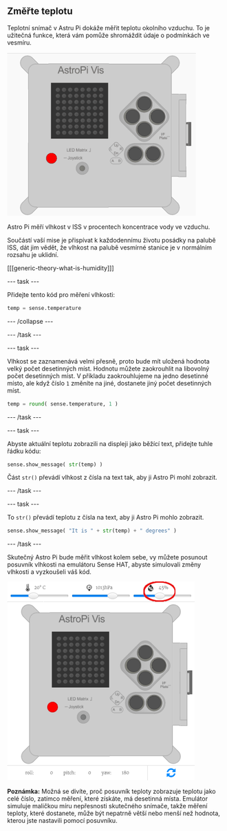 ## Změřte teplotu

Teplotní snímač v Astru Pi dokáže měřit teplotu okolního vzduchu. To je užitečná funkce, která vám pomůže shromáždit údaje o podmínkách ve vesmíru.

![Zpráva s teplotou](images/degrees-message.gif)

Astro Pi měří vlhkost v ISS v procentech koncentrace vody ve vzduchu.

Součástí vaší mise je přispívat k každodennímu životu posádky na palubě ISS, dát jim vědět, že vlhkost na palubě vesmírné stanice je v normálním rozsahu je uklidní.

[[[generic-theory-what-is-humidity]]]

\--- task \---

Přidejte tento kód pro měření vlhkosti:

```python
temp = sense.temperature
```

\--- /collapse \---

\--- /task \---

\--- task \---

Vlhkost se zaznamenává velmi přesně, proto bude mít uložená hodnota velký počet desetinných míst. Hodnotu můžete zaokrouhlit na libovolný počet desetinných míst. V příkladu zaokrouhlujeme na jedno desetinné místo, ale když číslo `1` změníte na jiné, dostanete jiný počet desetinných míst.

```python
temp = round( sense.temperature, 1 )
```

\--- /task \---

\--- task \---

Abyste aktuální teplotu zobrazili na displeji jako běžící text, přidejte tuhle řádku kódu:

```python
sense.show_message( str(temp) )
```

Část `str()` převádí vlhkost z čísla na text tak, aby ji Astro Pi mohl zobrazit.

\--- /task \---

\--- task \---

To `str()` převádí teplotu z čísla na text, aby ji Astro Pi mohlo zobrazit.

```python
sense.show_message( "It is " + str(temp) + " degrees" )
```

\--- /task \---

Skutečný Astro Pi bude měřit vlhkost kolem sebe, vy můžete posunout posuvník vlhkosti na emulátoru Sense HAT, abyste simulovali změny vlhkosti a vyzkoušeli váš kód.

![Posuvník vlhkosti](images/humidity-slider.png)

**Poznámka:** Možná se divíte, proč posuvník teploty zobrazuje teplotu jako celé číslo, zatímco měření, které získáte, má desetinná místa. Emulátor simuluje maličkou míru nepřesnosti skutečného snímače, takže měření teploty, které dostanete, může být nepatrně větší nebo menší než hodnota, kterou jste nastavili pomocí posuvníku.
